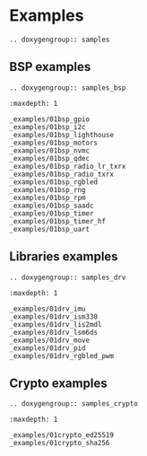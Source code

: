 Examples
========

```{eval-rst}
.. doxygengroup:: samples
```

BSP examples
------------

```{eval-rst}
.. doxygengroup:: samples_bsp
```

```{toctree}
:maxdepth: 1

_examples/01bsp_gpio
_examples/01bsp_i2c
_examples/01bsp_lighthouse
_examples/01bsp_motors
_examples/01bsp_nvmc
_examples/01bsp_qdec
_examples/01bsp_radio_lr_txrx
_examples/01bsp_radio_txrx
_examples/01bsp_rgbled
_examples/01bsp_rng
_examples/01bsp_rpm
_examples/01bsp_saadc
_examples/01bsp_timer
_examples/01bsp_timer_hf
_examples/01bsp_uart
```

Libraries examples
------------------

```{eval-rst}
.. doxygengroup:: samples_drv
```

```{toctree}
:maxdepth: 1

_examples/01drv_imu
_examples/01drv_ism330
_examples/01drv_lis2mdl
_examples/01drv_lsm6ds
_examples/01drv_move
_examples/01drv_pid
_examples/01drv_rgbled_pwm
```

Crypto examples
---------------

```{eval-rst}
.. doxygengroup:: samples_crypto
```

```{toctree}
:maxdepth: 1

_examples/01crypto_ed25519
_examples/01crypto_sha256
```
